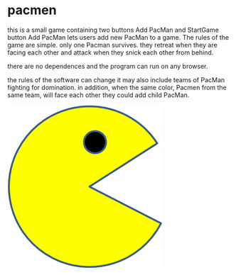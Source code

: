 # pacmen
this is a small game containing two buttons Add PacMan and StartGame
button Add PacMan lets users add new PacMan to a game. 
The rules of the game are simple.
only one Pacman survives.
they retreat when they are facing each other and attack when they snick each other from behind.

there are no dependences and the program can run on any browser.

the rules of the software can change it may also include teams of PacMan fighting for domination.
in addition, when the same color, Pacmen from the same team, will face each other they could add child PacMan.

<img src="images/PacMan1.png">
